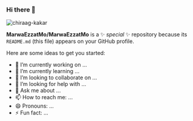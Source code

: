 ### Hi there 👋
<p align="left"> <img src="https://komarev.com/ghpvc/?username=MarwaEzzatMo" alt="chiraag-kakar" /> </p>


**MarwaEzzatMo/MarwaEzzatMo** is a ✨ _special_ ✨ repository because its `README.md` (this file) appears on your GitHub profile.

Here are some ideas to get you started:

- 🔭 I’m currently working on ...
- 🌱 I’m currently learning ...
- 👯 I’m looking to collaborate on ...
- 🤔 I’m looking for help with ...
- 💬 Ask me about ...
- 📫 How to reach me: ...
- 😄 Pronouns: ...
- ⚡ Fun fact: ...

